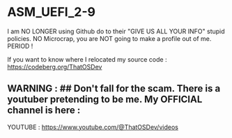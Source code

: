 # ASM_UEFI_2-9

I am NO LONGER using Github do to their "GIVE US ALL YOUR INFO" stupid policies. NO Microcrap, you are NOT going to make a profile out of me. PERIOD !  
  
If you want to know where I relocated my source code : https://codeberg.org/ThatOSDev  
  
## WARNING : ## Don't fall for the scam. There is a youtuber pretending to be me. My OFFICIAL channel is here :  
YOUTUBE : https://www.youtube.com/@ThatOSDev/videos  
  
  
